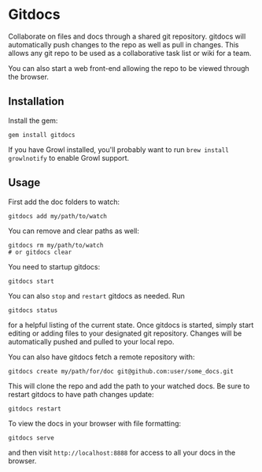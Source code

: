 # Gitdocs

Collaborate on files and docs through a shared git repository. gitdocs will automatically push changes to the repo as well as pull in changes.
This allows any git repo to be used as a collaborative task list or wiki for a team.

You can also start a web front-end allowing the repo to be viewed through the browser.

## Installation

Install the gem:

```
gem install gitdocs
```

If you have Growl installed, you'll probably want to run `brew install growlnotify` to enable Growl support.

## Usage

First add the doc folders to watch:

```
gitdocs add my/path/to/watch
```

You can remove and clear paths as well:

```
gitdocs rm my/path/to/watch
# or gitdocs clear
```

You need to startup gitdocs:

```
gitdocs start
```

You can also `stop` and `restart` gitdocs as needed. Run

```
gitdocs status
```

for a helpful listing of the current state. Once gitdocs is started, simply start editing or adding files to your
designated git repository. Changes will be automatically pushed and pulled to your local repo.

You can also have gitdocs fetch a remote repository with:

```
gitdocs create my/path/for/doc git@github.com:user/some_docs.git
```

This will clone the repo and add the path to your watched docs. Be sure to restart gitdocs
to have path changes update:

```
gitdocs restart
```

To view the docs in your browser with file formatting:

```
gitdocs serve
```

and then visit `http://localhost:8888` for access to all your docs in the browser.
